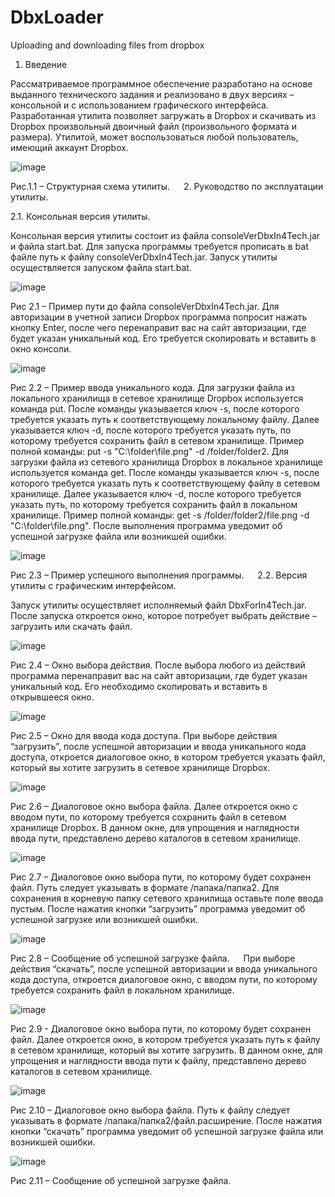 # DbxLoader
Uploading and downloading files from dropbox
1.	Введение

Рассматриваемое программное обеспечение разработано на основе выданного технического задания и реализовано в двух версиях – консольной и с использованием графического интерфейса.
Разработанная утилита позволяет загружать в Dropbox и скачивать из Dropbox произвольный двоичный файл (произвольного формата и размера). Утилитой, может воспользоваться любой пользователь, имеющий аккаунт Dropbox.

 ![image](https://user-images.githubusercontent.com/77270310/160058898-365be1cc-2c93-48c4-af6c-9b70c5c643df.png)
 
Рис.1.1 – Структурная схема утилиты.
 
2.	Руководство по эксплуатации утилиты.

2.1.	Консольная версия утилиты.

Консольная версия утилиты состоит из файла consoleVerDbxIn4Tech.jar и файла start.bat. Для запуска программы требуется прописать в bat файле путь к файлу consoleVerDbxIn4Tech.jar. Запуск утилиты осуществляется запуском файла start.bat.

![image](https://user-images.githubusercontent.com/77270310/160058926-185be6b2-a932-4292-9eb4-49f391b88c29.png)

Рис 2.1 – Пример пути до файла consoleVerDbxIn4Tech.jar.
Для авторизации в учетной записи Dropbox программа попросит нажать кнопку Enter, после чего перенаправит вас на сайт авторизации, где будет указан уникальный код. Его требуется скопировать и вставить в окно консоли.
 
 ![image](https://user-images.githubusercontent.com/77270310/160058949-0343c8d8-04c3-4990-bcb4-0e41bc1450f7.png)
 
Рис 2.2 – Пример ввода уникального кода.
Для загрузки файла из локального хранилища в сетевое хранилище Dropbox используется команда put. После команды указывается ключ -s, после которого требуется указать путь к соответствующему локальному файлу. Далее указывается ключ -d, после которого требуется указать путь, по которому требуется сохранить файл в сетевом хранилище. Пример полной команды: put -s "C:\folder\file.png" -d /folder/folder2.
Для загрузки файла из сетевого хранилища Dropbox в локальное хранилище используется команда get. После команды указывается ключ -s, после которого требуется указать путь к соответствующему файлу в сетевом хранилище. Далее указывается ключ -d, после которого требуется указать путь, по которому требуется сохранить файл в локальном хранилище. Пример полной команды: get -s /folder/folder2/file.png -d "C:\folder\file.png".
После выполнения программа уведомит об успешной загрузке файла или возникшей ошибки.

 ![image](https://user-images.githubusercontent.com/77270310/160058967-f49fe29c-f398-4d33-b181-8c6ec2cb85c3.png)

Рис 2.3 – Пример успешного выполнения программы.
 
2.2.	Версия утилиты с графическим интерфейсом.

Запуск утилиты осуществляет исполняемый файл DbxForIn4Tech.jar. После запуска откроется окно, которое потребует выбрать действие – загрузить или скачать файл.
 
 ![image](https://user-images.githubusercontent.com/77270310/160058988-9b748bf2-d831-4538-919f-72a9a83a6a2d.png)

Рис 2.4 – Окно выбора действия.
После выбора любого из действий программа перенаправит вас на сайт авторизации, где будет указан уникальный код. Его необходимо скопировать и вставить в открывшееся окно.
 
 ![image](https://user-images.githubusercontent.com/77270310/160058999-a74bb96d-3244-433b-9364-442d7083a49f.png)

Рис 2.5 – Окно для ввода кода доступа.
	При выборе действия “загрузить”, после успешной авторизации и ввода уникального кода доступа, откроется диалоговое окно, в котором требуется указать файл, который вы хотите загрузить в сетевое хранилище Dropbox.
 
 ![image](https://user-images.githubusercontent.com/77270310/160059008-b516659d-eeb0-4b02-8b7e-0401a96715e3.png)

Рис 2.6 – Диалоговое окно выбора файла.
	Далее откроется окно с вводом пути, по которому требуется сохранить файл в сетевом хранилище Dropbox. В данном окне, для упрощения и наглядности ввода пути, представлено дерево каталогов в сетевом хранилище.
 
 ![image](https://user-images.githubusercontent.com/77270310/160059094-a3aa04f4-62ff-4d82-bc8a-a8a191184521.png)

Рис 2.7 – Диалоговое окно выбора пути, по которому будет сохранен файл.
	Путь следует указывать в формате /папака/папка2. Для сохранения в корневую папку сетевого хранилища оставьте поле ввода пустым. После нажатия кнопки “загрузить” программа уведомит об успешной загрузке или возникшей ошибки.
 
 ![image](https://user-images.githubusercontent.com/77270310/160059107-b303f76b-b695-4e83-967d-eb0ed20d8dd2.png)

Рис 2.8 – Сообщение об успешной загрузке файла.
 
	При выборе действия “скачать”, после успешной авторизации и ввода уникального кода доступа, откроется диалоговое окно, с вводом пути, по которому требуется сохранить файл в локальном хранилище.
 
 ![image](https://user-images.githubusercontent.com/77270310/160059115-d799ab06-8310-4d21-81f1-8f142645390a.png)

Рис 2.9 - Диалоговое окно выбора пути, по которому будет сохранен файл.
	Далее откроется окно, в котором требуется указать путь к файлу в сетевом хранилище, который вы хотите загрузить. В данном окне, для упрощения и наглядности ввода пути к файлу, представлено дерево каталогов в сетевом хранилище.
 
 ![image](https://user-images.githubusercontent.com/77270310/160059123-80400db7-1179-4d78-8c69-28af069723c9.png)

Рис 2.10 – Диалоговое окно выбора файла.
	Путь к файлу следует указывать в формате /папака/папка2/файл.расширение. После нажатия кнопки “скачать” программа уведомит об успешной загрузке файла или возникшей ошибки.
 
 ![image](https://user-images.githubusercontent.com/77270310/160059136-1cb8934c-8938-4409-8ab6-9f24bca3a54f.png)

Рис 2.11 – Сообщение об успешной загрузке файла.
